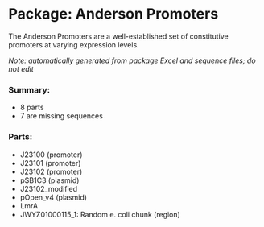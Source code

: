 # Package: Anderson Promoters

The Anderson Promoters are a well-established set of constitutive promoters at varying expression levels.

_Note: automatically generated from package Excel and sequence files; do not edit_

### Summary:

- 8 parts
- 7 are missing sequences

### Parts:

- J23100 (promoter)
- J23101 (promoter)
- J23102 (promoter)
- pSB1C3 (plasmid)
- J23102_modified
- pOpen_v4 (plasmid)
- LmrA
- JWYZ01000115_1: Random e. coli chunk (region)
